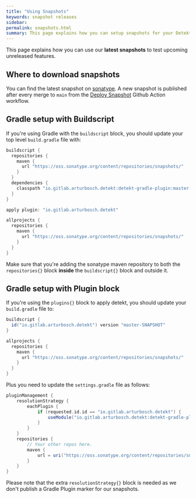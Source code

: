 ```yaml
---
title: "Using Snapshots"
keywords: snapshot releases 
sidebar: 
permalink: snapshots.html
summary: This page explains how you can setup snapshots for your Detekt build to test the latest unreleased features. 
---
```


This page explains how you can use our **latest snapshots** to test upcoming unreleased features.

## Where to download snapshots

You can find the latest snapshot on [sonatype](https://oss.sonatype.org/#view-repositories;snapshots~browsestorage~io/gitlab/arturbosch/detekt). A new snapshot is published after every merge to `main` from the [Deploy Snapshot](https://github.com/detekt/detekt/actions?query=workflow%3A%22Deploy+Snapshot%22) Github Action workflow. 

## Gradle setup with Buildscript

If you're using Gradle with the `buildscript` block, you should update your top level `build.gradle` file with:

```groovy
buildscript {
  repositories {
    maven {
      url "https://oss.sonatype.org/content/repositories/snapshots/"
    }
  }
  dependencies {
    classpath "io.gitlab.arturbosch.detekt:detekt-gradle-plugin:master-SNAPSHOT"
  }
}

apply plugin: "io.gitlab.arturbosch.detekt"

allprojects {
  repositories {
    maven {
      url "https://oss.sonatype.org/content/repositories/snapshots/"
    }
  }
}
```

Make sure that you're adding the sonatype maven repository to both the `repositories{}` block **inside** the `buildscript{}` block and outside it.

## Gradle setup with Plugin block

If you're using the `plugins{}` block to apply detekt, you should update your `build.gradle` file to:

```groovy
buildscript {
  id("io.gitlab.arturbosch.detekt") version "master-SNAPSHOT"
}

allprojects {
  repositories {
    maven {
      url "https://oss.sonatype.org/content/repositories/snapshots/"
    }
  }
}
```

Plus you need to update the `settings.gradle` file as follows:

```groovy
pluginManagement {
    resolutionStrategy {
        eachPlugin {
            if (requested.id.id == "io.gitlab.arturbosch.detekt") {
                useModule("io.gitlab.arturbosch.detekt:detekt-gradle-plugin:${requested.version}")
            }
        }
    }
    repositories {
        // Your other repos here.
        maven {
            url = uri("https://oss.sonatype.org/content/repositories/snapshots/")
        }
    }
}
```

Please note that the extra `resolutionStrategy{}` block is needed as we don't publish a Gradle Plugin marker for our snapshots.
